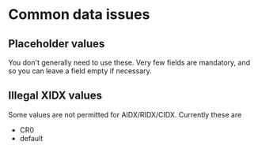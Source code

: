 # Common data issues

## Placeholder values

You don't generally need to use these. Very few fields are mandatory, and so you can leave a field empty if necessary.

## Illegal XIDX values

Some values are not permitted for AIDX/RIDX/CIDX. Currently these are

* CR0
* default



